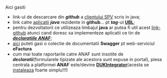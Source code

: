 Aici gasiti 

- link-ul de descarcare din ***github*** a [clientului SPV](https://github.com/MfpAnaf/ClientSPV) scris in java;
- link catre [aplicatii](https://github.com/radubalanpro) ***java*** rezidente in **github**... pt ***tag***-ul [**UBL**](https://github.com/topics/ubl?l=java);
- pentru dezvoltatorii ce utilizeaza limbajul **java** ar putea fi util acest [link-github](https://github.com/IncrementalCommunity/declaratii-anaf/tree/master) atunci cand doresc sa implementeze aplicatii ce tin de [***declaratiile ANAF***](https://github.com/IncrementalCommunity/declaratii-anaf);
- [aici](https://www.reddit.com/r/programare/comments/18c3bg8/implementare_serviciu_efactura/) puteti gasi o colectie de documentatii **Swagger** pt web-serviciul **eFactura**
- cum mai toate raportarile catre ANAF sunt insotite de ***declaratii***(formularele tipizate ale acestora sunt expuse in portal), piesa centrala a platformei **ANAF** este/devine [**DUKIntegrator**](https://static.anaf.ro/static/DUKIntegrator/DUKIntegrator.htm)(acesta se [instaleaza](https://forum.sagasoft.ro/viewtopic.php?t=43129) foarte simplu!!!)
